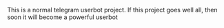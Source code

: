 This is a normal telegram userbot project. If this project goes well all, then soon it will become a powerful userbot
